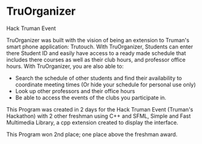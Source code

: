 # TruOrganizer
Hack Truman Event 

TruOrganizer was built with the vision of being an extension to Truman's smart phone application: Trutouch. With TruOrganizer, Students can enter there Student ID and easily have access to a ready made schedule that includes there courses as well as their club hours, and professor office hours. 
With TruOrganizer, you are also able to:
- Search the schedule of other students and find their availability to coordinate meeting times (Or hide your schedule for personal use only) 
- Look up other professors and their office hours
- Be able to access the events of the clubs you participate in. 

This Program was created in 2 days for the Hack Truman Event (Truman's Hackathon) with 2 other freshman using C++ and SFML, Simple and Fast Multimedia Library, a cpp extension created to display the interface.

This Program won 2nd place; one place above the freshman award.
